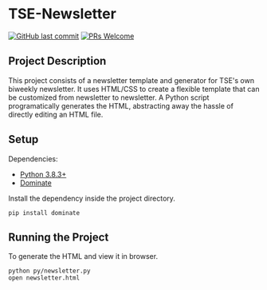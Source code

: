 # TSE-Newsletter

[![GitHub last commit](https://img.shields.io/github/last-commit/TritonSE/TSE-Newsletter)](https://github.com/TritonSE/TSE-Newsletter/commits/main)
[![PRs Welcome](https://img.shields.io/badge/PRs-welcome-green.svg?style=flat)](https://github.com/TritonSE/TSE-Newsletter/pulls)

## Project Description

This project consists of a newsletter template and generator for TSE's own biweekly newsletter. It uses HTML/CSS to create a flexible template that can be customized from newsletter to newsletter. A Python script programatically generates the HTML, abstracting away the hassle of directly editing an HTML file.

## Setup

Dependencies:
- [Python 3.8.3+](https://www.python.org/downloads/)
- [Dominate](https://github.com/Knio/dominate)

Install the dependency inside the project directory.

```
pip install dominate
```

## Running the Project

To generate the HTML and view it in browser.

```
python py/newsletter.py
open newsletter.html
```